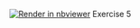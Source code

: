 [![Render in nbviewer](https://img.shields.io/badge/render-nbviewer-orange.svg)](https://nbviewer.jupyter.org/github/MaeSantos/CCMACLRL_EXERCISES_COM232ML/blob/main/Exercise%205/Exercise%205.ipynb) Exercise 5


